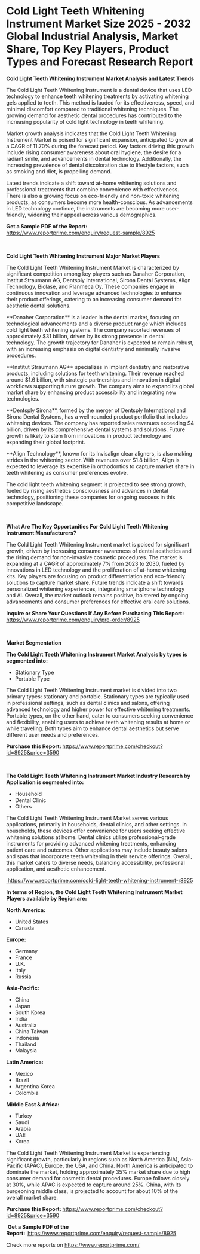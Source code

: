 <p><h1>Cold Light Teeth Whitening Instrument Market Size 2025 - 2032 Global Industrial Analysis, Market Share, Top Key Players, Product Types and Forecast Research Report</h1></p><p><strong>Cold Light Teeth Whitening Instrument Market Analysis and Latest Trends</strong></p>
<p><p>The Cold Light Teeth Whitening Instrument is a dental device that uses LED technology to enhance teeth whitening treatments by activating whitening gels applied to teeth. This method is lauded for its effectiveness, speed, and minimal discomfort compared to traditional whitening techniques. The growing demand for aesthetic dental procedures has contributed to the increasing popularity of cold light technology in teeth whitening.</p><p>Market growth analysis indicates that the Cold Light Teeth Whitening Instrument Market is poised for significant expansion, anticipated to grow at a CAGR of 11.70% during the forecast period. Key factors driving this growth include rising consumer awareness about oral hygiene, the desire for a radiant smile, and advancements in dental technology. Additionally, the increasing prevalence of dental discoloration due to lifestyle factors, such as smoking and diet, is propelling demand.</p><p>Latest trends indicate a shift toward at-home whitening solutions and professional treatments that combine convenience with effectiveness. There is also a growing focus on eco-friendly and non-toxic whitening products, as consumers become more health-conscious. As advancements in LED technology continue, the instruments are becoming more user-friendly, widening their appeal across various demographics. </p></p>
<p><strong>Get a Sample PDF of the Report:&nbsp;</strong> <a href="https://www.reportprime.com/enquiry/request-sample/8925?utm_campaign=2208&utm_medium=2&utm_source=Github&utm_content=ia&utm_term=20032025&utm_id=cold-light-teeth-whitening-instrument">https://www.reportprime.com/enquiry/request-sample/8925</a></p>
<p>&nbsp;</p>
<p><strong>Cold Light Teeth Whitening Instrument Major Market Players</strong></p>
<p><p>The Cold Light Teeth Whitening Instrument Market is characterized by significant competition among key players such as Danaher Corporation, Institut Straumann AG, Dentsply International, Sirona Dental Systems, Align Technology, Biolase, and Planmeca Oy. These companies engage in continuous innovation and leverage advanced technologies to enhance their product offerings, catering to an increasing consumer demand for aesthetic dental solutions.</p><p>**Danaher Corporation** is a leader in the dental market, focusing on technological advancements and a diverse product range which includes cold light teeth whitening systems. The company reported revenues of approximately $31 billion, driven by its strong presence in dental technology. The growth trajectory for Danaher is expected to remain robust, with an increasing emphasis on digital dentistry and minimally invasive procedures.</p><p>**Institut Straumann AG** specializes in implant dentistry and restorative products, including solutions for teeth whitening. Their revenue reached around $1.6 billion, with strategic partnerships and innovation in digital workflows supporting future growth. The company aims to expand its global market share by enhancing product accessibility and integrating new technologies.</p><p>**Dentsply Sirona**, formed by the merger of Dentsply International and Sirona Dental Systems, has a well-rounded product portfolio that includes whitening devices. The company has reported sales revenues exceeding $4 billion, driven by its comprehensive dental systems and solutions. Future growth is likely to stem from innovations in product technology and expanding their global footprint.</p><p>**Align Technology**, known for its Invisalign clear aligners, is also making strides in the whitening sector. With revenues over $1.8 billion, Align is expected to leverage its expertise in orthodontics to capture market share in teeth whitening as consumer preferences evolve.</p><p>The cold light teeth whitening segment is projected to see strong growth, fueled by rising aesthetics consciousness and advances in dental technology, positioning these companies for ongoing success in this competitive landscape.</p></p>
<p>&nbsp;</p>
<p><strong>What Are The Key Opportunities For Cold Light Teeth Whitening Instrument Manufacturers?</strong></p>
<p><p>The Cold Light Teeth Whitening Instrument market is poised for significant growth, driven by increasing consumer awareness of dental aesthetics and the rising demand for non-invasive cosmetic procedures. The market is expanding at a CAGR of approximately 7% from 2023 to 2030, fueled by innovations in LED technology and the proliferation of at-home whitening kits. Key players are focusing on product differentiation and eco-friendly solutions to capture market share. Future trends indicate a shift towards personalized whitening experiences, integrating smartphone technology and AI. Overall, the market outlook remains positive, bolstered by ongoing advancements and consumer preferences for effective oral care solutions.</p></p>
<p><strong>Inquire or Share Your Questions If Any Before Purchasing This Report:</strong> <a href="https://www.reportprime.com/enquiry/pre-order/8925?utm_campaign=2208&utm_medium=2&utm_source=Github&utm_content=ia&utm_term=20032025&utm_id=cold-light-teeth-whitening-instrument">https://www.reportprime.com/enquiry/pre-order/8925</a></p>
<p>&nbsp;</p>
<p><strong>Market Segmentation</strong></p>
<p><strong>The Cold Light Teeth Whitening Instrument Market Analysis by types is segmented into:</strong></p>
<p><ul><li>Stationary Type</li><li>Portable Type</li></ul></p>
<p><p>The Cold Light Teeth Whitening Instrument market is divided into two primary types: stationary and portable. Stationary types are typically used in professional settings, such as dental clinics and salons, offering advanced technology and higher power for effective whitening treatments. Portable types, on the other hand, cater to consumers seeking convenience and flexibility, enabling users to achieve teeth whitening results at home or while traveling. Both types aim to enhance dental aesthetics but serve different user needs and preferences.</p></p>
<p><strong>Purchase this Report:&nbsp;</strong><a href="https://www.reportprime.com/checkout?id=8925&price=3590&utm_campaign=2208&utm_medium=2&utm_source=Github&utm_content=ia&utm_term=20032025&utm_id=cold-light-teeth-whitening-instrument">https://www.reportprime.com/checkout?id=8925&price=3590</a></p>
<p>&nbsp;</p>
<p><strong>The Cold Light Teeth Whitening Instrument Market Industry Research by Application is segmented into:</strong></p>
<p><ul><li>Household</li><li>Dental Clinic</li><li>Others</li></ul></p>
<p><p>The Cold Light Teeth Whitening Instrument Market serves various applications, primarily in households, dental clinics, and other settings. In households, these devices offer convenience for users seeking effective whitening solutions at home. Dental clinics utilize professional-grade instruments for providing advanced whitening treatments, enhancing patient care and outcomes. Other applications may include beauty salons and spas that incorporate teeth whitening in their service offerings. Overall, this market caters to diverse needs, balancing accessibility, professional application, and aesthetic enhancement.</p></p>
<p><a href="https://www.reportprime.com/cold-light-teeth-whitening-instrument-r8925?utm_campaign=2208&utm_medium=2&utm_source=Github&utm_content=ia&utm_term=20032025&utm_id=cold-light-teeth-whitening-instrument">&nbsp;https://www.reportprime.com/cold-light-teeth-whitening-instrument-r8925</a></p>
<p><strong>In terms of Region, the Cold Light Teeth Whitening Instrument Market Players available by Region are:</strong></p>
<p>
    <p> <strong> North America: </strong>
        <ul>
            <li>United States</li>
            <li>Canada</li>
        </ul>
        </p> 
    <p> <strong> Europe: </strong>
        <ul>
            <li>Germany</li>
            <li>France</li>
            <li>U.K.</li>
            <li>Italy</li>
            <li>Russia</li>
        </ul>
        </p> 
    <p> <strong> Asia-Pacific: </strong>
        <ul>
            <li>China</li>
            <li>Japan</li>
            <li>South Korea</li>
            <li>India</li>
            <li>Australia</li>
            <li>China Taiwan</li>
            <li>Indonesia</li>
            <li>Thailand</li>
            <li>Malaysia</li>
        </ul>
        </p> 
    <p> <strong> Latin America: </strong>
        <ul>
            <li>Mexico</li>
            <li>Brazil</li>
            <li>Argentina Korea</li>
            <li>Colombia</li>
        </ul>
        </p> 
    <p> <strong> Middle East & Africa: </strong>
        <ul>
            <li>Turkey</li>
            <li>Saudi</li>
            <li>Arabia</li>
            <li>UAE</li>
            <li>Korea</li>
        </ul>
    </p>
    </p>
<p><p>The Cold Light Teeth Whitening Instrument Market is experiencing significant growth, particularly in regions such as North America (NA), Asia-Pacific (APAC), Europe, the USA, and China. North America is anticipated to dominate the market, holding approximately 35% market share due to high consumer demand for cosmetic dental procedures. Europe follows closely at 30%, while APAC is expected to capture around 25%. China, with its burgeoning middle class, is projected to account for about 10% of the overall market share.</p></p>
<p><strong>Purchase this Report: </strong><a href="https://www.reportprime.com/checkout?id=8925&price=3590&utm_campaign=2208&utm_medium=2&utm_source=Github&utm_content=ia&utm_term=20032025&utm_id=cold-light-teeth-whitening-instrument">https://www.reportprime.com/checkout?id=8925&price=3590</a></p>
<p>&nbsp;<strong>Get a Sample PDF of the Report:&nbsp;&nbsp;</strong><a href="https://www.reportprime.com/enquiry/request-sample/8925?utm_campaign=2208&utm_medium=2&utm_source=Github&utm_content=ia&utm_term=20032025&utm_id=cold-light-teeth-whitening-instrument">https://www.reportprime.com/enquiry/request-sample/8925</a></p>
<p><strong></strong></p>
<p>Check more reports on <a href="https://www.reportprime.com/?utm_campaign=2208&utm_medium=2&utm_source=Github&utm_content=ia&utm_term=20032025&utm_id=cold-light-teeth-whitening-instrument">https://www.reportprime.com/</a></p>